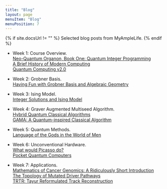 ```yaml
---
title: "Blog"
layout: page
menuItem: "Blog"
menuPosition: 7
---
```

{% if site.docsUrl != "" %}
Selected blog posts from MyAmpleLife.
{% endif %}

- Week 1: Course Overview.<br> 
[Neo-Quantum Organon, Book One: Quantum Integer Programming](http://www.myamplelife.com/wp/2019/12/neo-quantum-organon-book-one-quantum-integer-programming-quip/) <br>
[A Brief History of Modern Computing](http://www.myamplelife.com/wp/2020/04/a-brief-history-of-modern-computing/)<br>
[Quantum Computing v2.0](http://www.myamplelife.com/wp/2020/09/quantum-computing-v2-0/)



- Week 2: Grobner Basis.<br> 
[Having Fun with Grobner Basis and Algebraic Geometry](http://www.myamplelife.com/wp/2018/10/grobner-basis/)

- Week 3: Ising Model.<br> 
[Integer Solutions and Ising Model](http://www.myamplelife.com/wp/2020/01/integer-solutions-and-ising-model/)

- Week 4: Graver Augmented Multiseed Algorithm.<br> 
[Hybrid Quantum Classical Algorithms](http://www.myamplelife.com/wp/2019/02/hybrid-quantum-classical-algorithms/)<br>
[GAMA: A Quantum-inspired Classical Algorithm](http://www.myamplelife.com/wp/2019/06/gama-a-quantum-inspired-classical-algorithm/)

- Week 5: Quantum Methods.<br> 
[Language of the Gods in the World of Men](http://www.myamplelife.com/wp/2019/06/the-language-of-the-gods-in-the-world-of-men/)

- Week 6: Unconventional Hardware.<br> 
[What would Picasso do?](http://www.myamplelife.com/wp/2020/06/what-would-picasso-do/)<br>
[Pocket Quantum Computers](http://www.myamplelife.com/wp/2020/09/pocket-quantum-computers/)

- Week 7: Applications.<br> 
[Mathematics of Cancer Genomics: A Ridiculously Short Introduction](http://www.myamplelife.com/wp/2019/07/mathematics-for-cancer-genomics-a-ridiculously-short-introduction/)<br>
[The Topology of Mutated Driver Pathways](http://www.myamplelife.com/wp/2019/06/the-topology-of-mutated-driver-pathways/)<br>
[TRTR: Tayur Reformulated Track Reconstruction](http://www.myamplelife.com/wp/2020/07/trtr-tayur-reformulated-track-reconstruction/)
